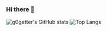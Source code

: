 ### Hi there 👋

<!--
**g0getter/g0getter** is a ✨ _special_ ✨ repository because its `README.md` (this file) appears on your GitHub profile.

Here are some ideas to get you started:

- 🔭 I’m currently working on ...
- 🌱 I’m currently learning ...
- 👯 I’m looking to collaborate on ...
- 🤔 I’m looking for help with ...
- 💬 Ask me about ...
- 📫 How to reach me: ...
- 😄 Pronouns: ...
- ⚡ Fun fact: ...
-->

![g0getter's GitHub stats](https://github-readme-stats.vercel.app/api?username=g0getter&hide=contribs,issues&count_private=true&show_icons=true&theme=transparent)  ![Top Langs](https://github-readme-stats.vercel.app/api/top-langs/?username=g0getter&layout=compact)
